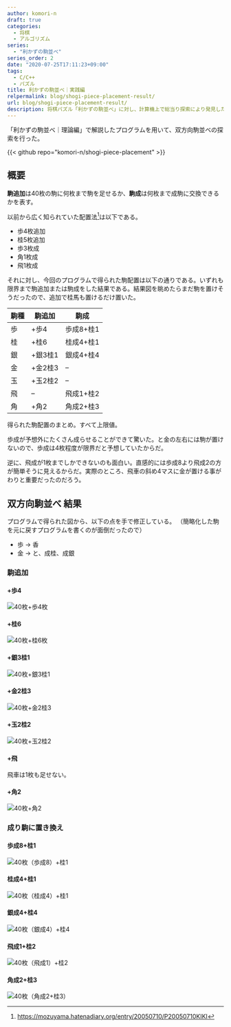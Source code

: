 ```yaml
---
author: komori-n
draft: true
categories:
  - 将棋
  - アルゴリズム
series:
  - "利かずの駒並べ"
series_order: 2
date: "2020-07-25T17:11:23+09:00"
tags:
  - C/C++
  - パズル
title: 利かずの駒並べ｜実践編
relpermalink: blog/shogi-piece-placement-result/
url: blog/shogi-piece-placement-result/
description: 将棋パズル「利かずの駒並べ」に対し、計算機上で総当り探索により発見した解について説明する。
---
```


「利かずの駒並べ｜理論編」で解説したプログラムを用いて、双方向駒並べの探索を行った。

{{< github repo="komori-n/shogi-piece-placement" >}}

## 概要

**駒追加**は40枚の駒に何枚まで駒を足せるか、**駒成**は何枚まで成駒に交換できるかを表す。

以前から広く知られていた配置法[^1]は以下である。

[^1]: <https://mozuyama.hatenadiary.org/entry/20050710/P20050710KIKI>

- 歩4枚追加
- 桂5枚追加
- 歩3枚成
- 角1枚成
- 飛1枚成

それに対し、今回のプログラムで得られた駒配置は以下の通りである。いずれも限界まで駒追加または駒成をした結果である。結果図を眺めたらまだ駒を置けそうだったので、追加で桂馬も置けるだけ置いた。

| 駒種 | 駒追加  | 駒成      |
| ---- | ------- | --------- |
| 歩   | +歩4    | 歩成8+桂1 |
| 桂   | +桂6    | 桂成4+桂1 |
| 銀   | +銀3桂1 | 銀成4+桂4 |
| 金   | +金2桂3 | –         |
| 玉   | +玉2桂2 | –         |
| 飛   | –       | 飛成1+桂2 |
| 角   | +角2    | 角成2+桂3 |

得られた駒配置のまとめ。すべて上限値。

歩成が予想外にたくさん成らせることができて驚いた。と金の左右には駒が置けないので、歩成は4枚程度が限界だと予想していたからだ。

逆に、飛成が1枚までしかできないのも面白い。直感的には歩成8より飛成2の方が簡単そうに見えるからだ。実際のところ、飛車の斜め4マスに金が置ける事がわりと重要だったのだろう。

## 双方向駒並べ 結果

プログラムで得られた図から、以下の点を手で修正している。
（簡略化した駒を元に戻すプログラムを書くのが面倒だったので）

- 歩 → 香
- 金 → と、成桂、成銀

### 駒追加

#### +歩4

![40枚+歩4枚](http://sfenreader.appspot.com/sfen?sfen=K1S1BPBPP%2F2N1p1p1p%2F1R7%2Fg1g1PPP1G%2F4NnnP1%2FK1G1ppppP%2F3R5%2FS1P1PPPPP%2Fs1s1pllll%20b%20-%201)

#### +桂6

![40枚+桂6枚](http://sfenreader.appspot.com/sfen?sfen=SP1G1K1sP%2F2R6%2FSP1g1PPPP%2FN4NNnn%2FBP1G1pppp%2F4R4%2FBP1g1PPPP%2FN4nNnn%2FsP1K1llll%20b%20-%201)

#### +銀3桂1

![40枚+銀3桂1](http://sfenreader.appspot.com/sfen?sfen=K1S1G1LLL%2F2B2Pnnn%2FK1p1Ppppp%2F3R5%2FS1g1P1PPP%2FB3nP1pn%2Fp1G1ppP1p%2F1R7%2Fg1l1SSsss%20b%20-%201)

#### +金2桂3

![40枚+金2桂3](http://sfenreader.appspot.com/sfen?sfen=K1S1G1LLL%2F2N2PNnn%2FG1p1Ppppp%2F1R7%2FP1g1PPPPP%2FB3NNnp1%2Fs1G1ppp1g%2F3R5%2FK1g1PBSsl%20b%20-%201)

#### +玉2桂2

![40枚+玉2桂2](http://sfenreader.appspot.com/sfen?sfen=G1PBSsP1K%2F1R7%2Fg1PPP1G1K%2F2np1P3%2FK1p1PpP1P%2F7R1%2FS1PPPPP1g%2FB1NNNnn2%2Fs1pllll1K%20b%20-%201)

#### +飛

飛車は1枚も足せない。

#### +角2

![40枚+角2](http://sfenreader.appspot.com/sfen?sfen=K1BLB1LLL%2F2N1p1ppp%2F1R7%2Fg1PPS1G1G%2F2n1N2P1%2FK1sPp1P1g%2F5R3%2FS1n1P1PPP%2Fs1BPB1ppp%20b%20-%201)

### 成り駒に置き換え

#### 歩成8+桂1

![40枚（歩成8）+桂1](http://sfenreader.appspot.com/sfen?sfen=G1G1SBSBs%2F1R7%2Fg1g1%2BP1%2BP1%2BP%2F5P1P1%2FK1%2BP1PsP1%2Bp%2F3R5%2FK1%2Bp1PPPPP%2F4nNNNn%2F%2Bp1%2Bp1pllll%20b%20-%201)

#### 桂成4+桂1

![40枚（桂成4）+桂1](http://sfenreader.appspot.com/sfen?sfen=G1G1G1g1%2Bn%2F1R7%2F%2Bn1P1%2BN1SsP%2F3R5%2FS1%2Bn1PPPPP%2FB3ppppp%2FN1K6%2FB3PPPPP%2Fs1K1pllll%20b%20-%201)

#### 銀成4+桂4

![40枚（銀成4）+桂4](http://sfenreader.appspot.com/sfen?sfen=%2BS1%2BS1LBLLL%2F1R7%2FN1%2Bs1PPP1%2BS%2FB3NNnP1%2FN1G1ppppP%2F3R5%2FK1g1PPPPP%2F5pnnn%2FK1g1g1ppp%20b%20-%201)

#### 飛成1+桂2

![40枚（飛成1）+桂2](http://sfenreader.appspot.com/sfen?sfen=K1G1PPP1P%2F3Ppp2s%2F1%2BR7%2F3G1PS1P%2FK1g1g1p1p%2F7R1%2FS1NPPPP1P%2FB1NNnnn1B%2Fs1pplll1l%20b%20-%201)

#### 角成2+桂3

![40枚（角成2+桂3）](http://sfenreader.appspot.com/sfen?sfen=G1G1g1SsL%2F1R7%2F2g1PPPPP%2F%2BB3ppppp%2F3R5%2F%2BB3PPPPP%2F2K1pNNNN%2FS4pnnn%2Fs1K1P1lll%20b%20-%201)
